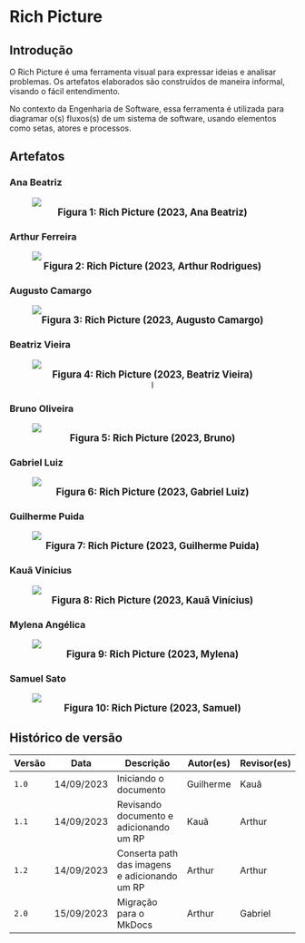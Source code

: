 <style>
figure {
    display: flex;
    flex-direction: column;
    justify-content: center;
    text-align: center;
}

figcaption {
    font-weight: bold;
    font-size: 120%;
}
</style>

# Rich Picture

## Introdução

O Rich Picture é uma ferramenta visual para expressar ideias e analisar
problemas. Os artefatos elaborados são construídos de maneira informal, visando
o fácil entendimento.

No contexto da Engenharia de Software, essa ferramenta é utilizada para
diagramar o(s) fluxos(s) de um sistema de software, usando elementos como
setas, atores e processos.

## Artefatos

### Ana Beatriz

<figure>
  <img src="./assets/rich-picture-AnaB.jpeg" />
  <figcaption>Figura 1: Rich Picture (2023, Ana Beatriz)</figcaption>
</figure>

### Arthur Ferreira

<figure>
  <img src="./assets/rich-picture-arthur.jpeg" />
  <figcaption>Figura 2: Rich Picture (2023, Arthur Rodrigues)</figcaption>
</figure>

### Augusto Camargo

<figure>
  <img src="./assets/rich_picture_AugustoDCamargo.jpg" />
  <figcaption>Figura 3: Rich Picture (2023, Augusto Camargo)</figcaption>
</figure>

### Beatriz Vieira

<figure>
  <img src="./assets/rich-picture-BeatrizVieira.jpeg" />
  <figcaption>Figura 4: Rich Picture (2023, Beatriz Vieira)</figcaption>I
</figure>

### Bruno Oliveira

<figure>
  <img src="./assets/rich-picture-Bruno.jpeg" />
  <figcaption>Figura 5: Rich Picture (2023, Bruno)</figcaption>
</figure>

### Gabriel Luiz

<figure>
  <img src="./assets/rich-picture-gabriel.png" />
  <figcaption>Figura 6: Rich Picture (2023, Gabriel Luiz)</figcaption>
</figure>

### Guilherme Puida

<figure>
  <img src="./assets/rich-picture-Guilherme.png" />
  <figcaption>Figura 7: Rich Picture (2023, Guilherme Puida)</figcaption>
</figure>

### Kauã Vinícius

<figure>
  <img src="./assets/RichPicture-Kauã.png" />
  <figcaption>Figura 8: Rich Picture (2023, Kauã Vinícius)</figcaption>
</figure>

### Mylena Angélica

<figure>
  <img src="./assets/RP_mylena_amazon_comprador.jpg" />
  <figcaption>Figura 9: Rich Picture (2023, Mylena)</figcaption>
</figure>

### Samuel Sato

<figure>
  <img src="./assets/rich-picture-Samuel.jpg" />
  <figcaption>Figura 10: Rich Picture (2023, Samuel)</figcaption>
</figure>

## Histórico de versão

| Versão | Data       | Descrição                                     | Autor(es) | Revisor(es) |
| ------ | ---------- | --------------------------------------------- | --------- | ----------- |
| `1.0`  | 14/09/2023 | Iniciando o documento                         | Guilherme | Kauã        |
| `1.1`  | 14/09/2023 | Revisando documento e adicionando um RP       | Kauã      | Arthur      |
| `1.2`  | 14/09/2023 | Conserta path das imagens e adicionando um RP | Arthur    | Arthur      |
| `2.0`  | 15/09/2023 | Migração para o MkDocs                        | Arthur    | Gabriel     |
